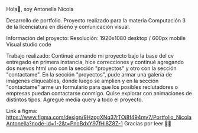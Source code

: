 
Hola👋, soy Antonella Nicola

Desarrollo de portfolio. Proyecto realizado para la materia Computación 3 de la licenciatura en diseño y comunicación visual.

Información del proyecto:
Resolución: 1920x1080 desktop / 600px mobile
Visual studio code

Trabajo realizado: Continué armando mi proyecto bajo la base del cv entregado en primera instancia, hice correcciones y continué agregando dos nuevos html uno con la sección "proyectos" y otro con la sección "contactame". 
En la sección "proyectos", pude armar una galería de imágenes cliqueables, donde luego se amplien y en la sección "contactame" arme un formulario para que los posibles reclutadores o empresas puedan contactarse conmigo. 
Quise explorar con animaciones de distintos tipos.
Agregué media query a todo el proyecto. 

Link a figma: https://www.figma.com/design/9HzpgXNq37rTOi8f494mv7/Portfolio_NicolaAntonella?node-id=1-2&t=PnoBdxY97fHl8Z8Z-1
Gracias por leer 👨‍💻
